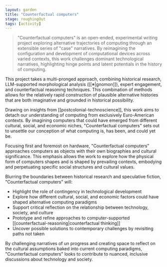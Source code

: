 ```yaml
---  
layout: garden
title: "Counterfactual computers"
stage: roughingOut
tags: [activity]
---
```


> "Counterfactual computers" is an open-ended, experimental writing project exploring alternative trajectories of computing through an extensible series of "case" narratives. By reimagining the configuration and development of computational devices across varied contexts, this work challenges dominant technological narratives, highlighting hinge points and latent potentials in the history of computing.

This project takes a multi-pronged approach, combining historical research, LLM-supported morphological analysis ([[※|gnomon]]), expert engagement, and counterfactual reasoning techniques. This combination of methods allows for the relatively rapid construction of plausible alternative histories that are both imaginative and grounded in historical possibility.

Drawing on insights from [[postcolonial-technoscience]], this work aims to detach our understanding of computing from exclusively Euro-American contexts. By imagining computers that could have emerged from different cultural, social, and economic niches, "Counterfactual computers" sets out to unsettle our conception of what computing is, has been, and could yet be.

Focusing first and foremost on hardware, "Counterfactual computers" approaches computers as objects with their own biographies and cultural significance. This emphasis allows the work to explore how the physical form of computers shapes and is shaped by prevailing contexts, embodying and perpetuating specific social structures and cultural values.

Blurring the boundaries between historical research and speculative fiction, "Counterfactual computers" will:

- Highlight the role of contingency in technological development
- Explore how different cultural, social, and economic factors could have shaped alternative computing paradigms
- Support critical reflection on the relationship between technology, society, and culture
- Prototype and refine approaches to computer-supported [[counterfactual-reasoning|counterfactual thinking]]
- Uncover possible solutions to contemporary challenges by revisiting paths not taken

By challenging narratives of un progress and creating space to reflect on the cultural assumptions baked into current computing paradigms, "Counterfactual computers" looks to contribute to nuanced, inclusive discussions about technology and society.